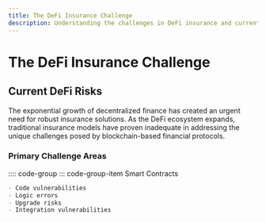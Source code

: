 ```yaml
---
title: The DeFi Insurance Challenge
description: Understanding the challenges in DeFi insurance and current market needs
---
```


# The DeFi Insurance Challenge

## Current DeFi Risks

The exponential growth of decentralized finance has created an urgent need for robust insurance solutions. As the DeFi ecosystem expands, traditional insurance models have proven inadequate in addressing the unique challenges posed by blockchain-based financial protocols.

### Primary Challenge Areas

:::: code-group
::: code-group-item Smart Contracts
```md
- Code vulnerabilities
- Logic errors
- Upgrade risks
- Integration vulnerabilities
